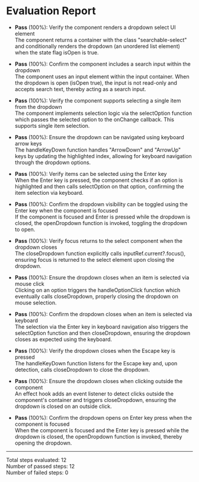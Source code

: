 # Evaluation Report

- **Pass** (100%): Verify the component renders a dropdown select UI element  
  The component returns a container with the class "searchable-select" and conditionally renders the dropdown (an unordered list element) when the state flag isOpen is true.

- **Pass** (100%): Confirm the component includes a search input within the dropdown  
  The component uses an input element within the input container. When the dropdown is open (isOpen true), the input is not read-only and accepts search text, thereby acting as a search input.

- **Pass** (100%): Verify the component supports selecting a single item from the dropdown  
  The component implements selection logic via the selectOption function which passes the selected option to the onChange callback. This supports single item selection.

- **Pass** (100%): Ensure the dropdown can be navigated using keyboard arrow keys  
  The handleKeyDown function handles "ArrowDown" and "ArrowUp" keys by updating the highlighted index, allowing for keyboard navigation through the dropdown options.

- **Pass** (100%): Verify items can be selected using the Enter key  
  When the Enter key is pressed, the component checks if an option is highlighted and then calls selectOption on that option, confirming the item selection via keyboard.

- **Pass** (100%): Confirm the dropdown visibility can be toggled using the Enter key when the component is focused  
  If the component is focused and Enter is pressed while the dropdown is closed, the openDropdown function is invoked, toggling the dropdown to open.

- **Pass** (100%): Verify focus returns to the select component when the dropdown closes  
  The closeDropdown function explicitly calls inputRef.current?.focus(), ensuring focus is returned to the select element upon closing the dropdown.

- **Pass** (100%): Ensure the dropdown closes when an item is selected via mouse click  
  Clicking on an option triggers the handleOptionClick function which eventually calls closeDropdown, properly closing the dropdown on mouse selection.

- **Pass** (100%): Confirm the dropdown closes when an item is selected via keyboard  
  The selection via the Enter key in keyboard navigation also triggers the selectOption function and then closeDropdown, ensuring the dropdown closes as expected using the keyboard.

- **Pass** (100%): Verify the dropdown closes when the Escape key is pressed  
  The handleKeyDown function listens for the Escape key and, upon detection, calls closeDropdown to close the dropdown.

- **Pass** (100%): Ensure the dropdown closes when clicking outside the component  
  An effect hook adds an event listener to detect clicks outside the component's container and triggers closeDropdown, ensuring the dropdown is closed on an outside click.

- **Pass** (100%): Confirm the dropdown opens on Enter key press when the component is focused  
  When the component is focused and the Enter key is pressed while the dropdown is closed, the openDropdown function is invoked, thereby opening the dropdown.

---

Total steps evaluated: 12  
Number of passed steps: 12  
Number of failed steps: 0